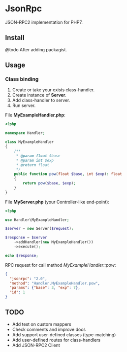 # JsonRpc

JSON-RPC2 implementation for PHP7.

## Install

@todo After adding packagist.

## Usage

### Class binding

1. Create or take your exists class-handler.
2. Create instance of **Server**.
3. Add class-handler to server.
4. Run server.

File **MyExampleHandler.php**:
```php
<?php

namespace Handler;

class MyExampleHandler
{
    /**
     * @param float $base
     * @param int $exp
     * @return float
     */
    public function pow(float $base, int $exp): float
    {
        return pow($base, $exp);
    }
}
```

File **MyServer.php** (your Controller-like end-point):
```php
<?php

use Handler\MyExampleHandler;

$server = new Server($request);

$response = $server
    ->addHandler(new MyExampleHandler())
    ->execute();

echo $response;
```

RPC request for call method *MyExampleHandler::pow*:
```JSON
{
  "jsonrpc": "2.0",
  "method": "Handler.MyExampleHandler.pow",
  "params": {"base": 3, "exp": 7},
  "id": 1
}
```

## TODO

 - Add test on custom mappers
 - Check comments and improve docs
 - Add support user-defined classes (type-matching)
 - Add user-defined routes for class-handlers
 - Add JSON-RPC2 Client
